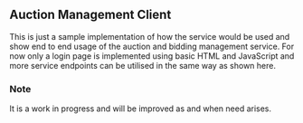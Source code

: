 ## Auction Management Client

This is just a sample implementation of how the service would be used and show end to end usage of the auction and bidding management service. For now only a login page is implemented using basic HTML and JavaScript and more service endpoints can be utilised in the same way as shown here.

### Note
It is a work in progress and will be improved as and when need arises.

